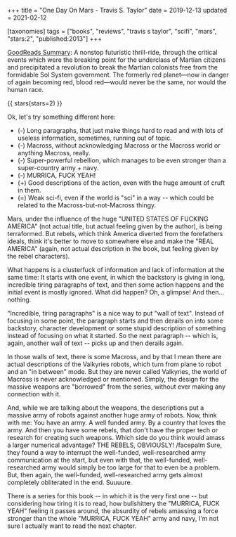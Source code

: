 +++
title = "One Day On Mars - Travis S. Taylor"
date = 2019-12-13
updated = 2021-02-12

[taxonomies]
tags = ["books", "reviews", "travis s taylor", "scifi", "mars", "stars:2",
"published:2013"]
+++

[GoodReads Summary](https://www.goodreads.com/book/show/20638066-one-day-on-mars):
A nonstop futuristic thrill-ride, through the critical events which were the
breaking point for the underclass of Martian citizens and precipitated a
revolution to break the Martian colonists free from the formidable Sol System
government. The formerly red planet—now in danger of again becoming red, blood
red—would never be the same, nor would the human race.

<!-- more -->

{{ stars(stars=2) }}

Ok, let's try something different here:

* (-) Long paragraphs, that just make things hard to read and with lots of
  useless information, sometimes, running out of topic.
* (-) Macross, without acknowledging Macross or the Macross world or anything
  Macross, really.
* (-) Super-powerful rebellion, which manages to be even stronger than a
  super-country army + navy.
* (-) MURRICA, FUCK YEAH!
* (+) Good descriptions of the action, even with the huge amount of cruft in
  them.
* (=) Weak sci-fi, even if the world is "sci" in a way -- which could be
  related to the Macross-but-not-Macross thingy.

Mars, under the influence of the huge "UNITED STATES OF FUCKING AMERICA" (not
actual title, but actual feeling given by the author), is being terraformed.
But rebels, which think America diverted from the forefathers ideals, think
it's better to move to somewhere else and make the "REAL AMERICA" (again, not
actual description in the book, but feeling given by the rebel characters).

What happens is a clusterfuck of information and lack of information at the
same time: It starts with one event, in which the backstory is giving in long,
incredible tiring paragraphs of text, and then some action happens and the
initial event is mostly ignored. What did happen? Oh, a glimpse! And then...
nothing.

"Incredible, tiring paragraphs" is a nice way to put "wall of text". Instead
of focusing in some point, the paragraph starts and then derails on into some
backstory, character development or some stupid description of something
instead of focusing on what it started. So the next paragraph -- which is,
again, another wall of text -- picks up and then derails again.

In those walls of text, there is some Macross, and by that I mean there are
actual descriptions of the Valkyries robots, which turn from plane to robot
and an "in between" mode. But they are never called Valkyries, the world of
Macross is never acknowledged or mentioned. Simply, the design for the massive
weapons are "borrowed" from the series, without ever making any connection
with it.

And, while we are talking about the weapons, the descriptions put a massive
army of robots against another huge army of robots. Now, think with me: You have
an army. A well funded army. By a country that loves the army. And then you
have some rebels, that don't have the proper tech or research for creating
such weapons. Which side do you think would amass a larger numerical
advantage? THE REBELS, OBVIOUSLY! /facepalm Sure, they found a way to
interrupt the well-funded, well-researched army communication at the start,
but even with that, the well-funded, well-researched army would simply be too
large for that to even be a problem. But, then again, the well-funded,
well-researched army gets almost completely obliterated in the end. Suuuure.

There is a series for this book -- in which it is the very first one -- but
considering how tiring it is to read, how bullshittery the "MURRICA, FUCK
YEAH" feeling it passes around, the absurdity of rebels amassing a force
stronger than the whole "MURRICA, FUCK YEAH" army and navy, I'm not sure I
actually want to read the next chapter.
